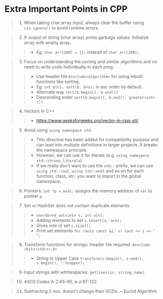 # Extra Important Points in CPP

>  1. When taking char array input, always clear the buffer using `cin.ignore()` to avoid runtime errors. 

>  2. If output of string (char array) prints garbage values. Initialize array with empty array.
>> - Eg: `char arr[200] = {};` instead of `char arr[200];`

>  3. Focus on understanding the sorting and similar algorithms and no need to write code individually in each prog.
>> - Use header file `#include<algorithm>` for using inbuilt functions like sorting.
>> - Eg: `int b[n]; sort(b, b+n);` in asc order by default.
>> - Alternate way `sort(b.begin(), b.end())`
>> - Descending order `sort(b.begin(), b.end(), greater<int>())`

>  4. Vectors in C++
>> - https://www.geeksforgeeks.org/vector-in-cpp-stl/

>  5. Avoid using `using namespace std`. 
>> - This directive has been added for compatibility purpose and can lead into multiple definitions in larger projects. It breaks the namespace principle.  
>> - However, we can use it for literals (e.g. `using namespace std::chrono_literals`). 
>> - If we really don't want to use the `std::` prefix, we can use `using std::cout`, `using std::endl` and so on for each function, class, etc. you want to import in the global namespace.

>  6. Pointers: `int *p = &val;`  assigns the memory address of `val` to pointer `p`.

>  7. Set or HashSet does not contain duplicate elements. 
>> - `unordered_set<int> s; int a[n];`
>> - Adding elements to set `s.insert(a, a+n);`
>> - Gives size of set `s.size();`
>> - Print set elements `for (auto const &i: s) cout << i << " ";`

>  8. Transform functions for strings: Header file required: `#include <bits/stdc++.h>`
>> - String to Upper Case `transform(s.begin(), s.end(), s.begin(), ::toupper);`

>  9. Input strings with whtitespaces: `getline(cin, string_name)`

>  10. ASCII Codes A-Z:65-90, a-z:97-122

>  11. Subtracting 2 nos. doesn't change their GCDs. ~ Euclid Algorithm
    	   
